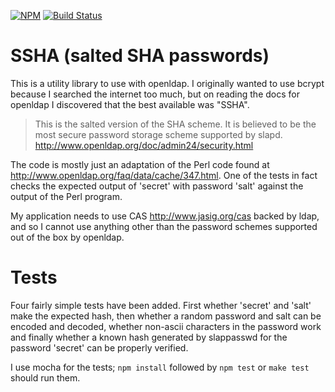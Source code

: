 [![NPM](https://nodei.co/npm/openldap_ssha.png)](https://npmjs.org/package/openldap_ssha)
[![Build Status](https://travis-ci.org/jmarca/openldap_ssha.svg?branch=master)](https://travis-ci.org/jmarca/openldap_ssha)


# SSHA (salted SHA passwords)


This is a utility library to use with openldap.  I originally wanted
to use bcrypt because I searched the internet too much, but on reading
the docs for openldap I discovered that the best available was "SSHA".

> This is the salted version of the SHA scheme. It is believed to be
> the most secure password storage scheme supported by
> slapd. <http://www.openldap.org/doc/admin24/security.html>

The code is mostly just an adaptation of the Perl code found at
<http://www.openldap.org/faq/data/cache/347.html>.  One of the tests
in fact checks the expected output of 'secret' with password 'salt'
against the output of the Perl program.

My application needs to use CAS  <http://www.jasig.org/cas> backed by
ldap, and so I cannot use anything other than the password schemes
supported out of the box by openldap.


# Tests

Four fairly simple tests have been added.  First whether 'secret' and
'salt' make the expected hash, then whether a random password and salt
can be encoded and decoded, whether non-ascii characters in the password
work and finally whether a known hash generated by slappasswd for the
password 'secret' can be properly verified.

I use mocha for the tests; `npm install` followed by `npm test` or
`make test` should run them.
